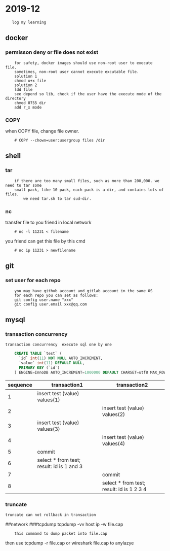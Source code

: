 # 2019-12
```
   log my learning
```

## docker
### permisson deny or file does not exist
```
	for safety, docker images should use non-root user to execute file.
	sometimes, non-root user cannot execute excutable file.
	solution 1
	chmod u+x file
	solution 2
	ldd file
	see depend so lib, check if the user have the execute mode of the directory
	chmod 0755 dir  
	add r_x mode
```
### COPY
when COPY file, change file owner.
```
    # COPY --chown=user:usergroup files /dir   
``` 

## shell

### tar
```
	if there are too many small files, such as more than 200,000. we need to tar some 
	small pack, like 10 pack, each pack is a dir, and contains lots of files.
        we need tar.sh to tar sud-dir. 	
```
### nc
transfer file to you friend in local network
```$xslt
    # nc -l 11231 < filename
```
you friend can get this file by this cmd
```$xslt
    # nc ip 11231 > newfilename
```

## git
### set user for each repo
```
    you may have github account and gitlab account in the same OS
    for each repo you can set as follows:
	git config user.name "xxx"
	git config user.email xxx@qq.com
```

## mysql

### transaction concurrency
```
transaction concurrency  execute sql one by one
```
```sql
    CREATE TABLE `test` (
      `id` int(11) NOT NULL AUTO_INCREMENT,
      `value` int(11) DEFAULT NULL,
      PRIMARY KEY (`id`)
    ) ENGINE=InnoDB AUTO_INCREMENT=1000000 DEFAULT CHARSET=utf8 MAX_ROW
```
| sequence|transaction1|transaction2|
|--------|---------|-----|
| 1|insert test (value) values(1)| |
| 2| |insert test (value) values(2) |
| 3|insert test (value) values(3)| |
| 4| |insert test (value) values(4) |
| 5| commit| |
| 6| select * from test;<br>  result: id is 1 and 3|  |
| 7|  |commit |
| 8| |select * from test;<br>  result: id is 1 2 3 4  |

### truncate
```$xslt
truncate can not rollback in transaction
```

##network
###tcpdump
tcpdump -vv host ip -w file.cap
```
	this command to dump packet into file.cap
```
then use tcpdump -r file.cap or wireshark file.cap to anylazye


